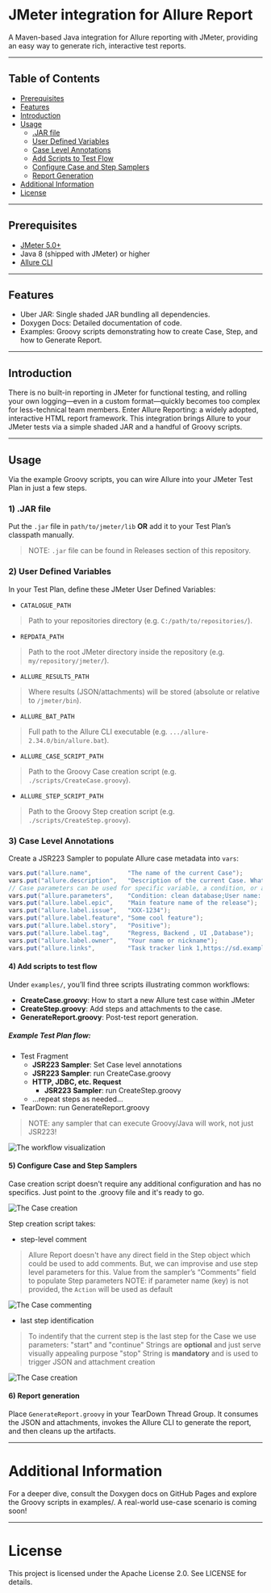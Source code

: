 # JMeter integration for Allure Report

A Maven-based Java integration for Allure reporting with JMeter, providing an easy way to generate rich, interactive test reports.

---

## Table of Contents

- [Prerequisites](#prerequisites)  
- [Features](#features)  
- [Introduction](#introduction)  
- [Usage](#usage)  
  - [.JAR file](#jar-file)  
  - [User Defined Variables](#user-defined-variables)  
  - [Case Level Annotations](#case-level-annotations)  
  - [Add Scripts to Test Flow](#add-scripts-to-test-flow)  
  - [Configure Case and Step Samplers](#configure-case-and-step-samplers)  
  - [Report Generation](#report-generation)  
- [Additional Information](#additional-information)  
- [License](#license)  

---

## Prerequisites
 - [JMeter 5.0+](https://jmeter.apache.org/download_jmeter.cgi)
 - Java 8 (shipped with JMeter) or higher
 - [Allure CLI](https://github.com/allure-framework/allure2/releases)

---

## Features
 - Uber JAR: Single shaded JAR bundling all dependencies.
 - Doxygen Docs: Detailed documentation of code.
 - Examples: Groovy scripts demonstrating how to create Case, Step, and how to Generate Report.

---

## Introduction
There is no built-in reporting in JMeter for functional testing, and rolling your own logging—even in a custom format—quickly becomes too complex for less-technical team members. Enter Allure Reporting: a widely adopted, interactive HTML report framework. This integration brings Allure to your JMeter tests via a simple shaded JAR and a handful of Groovy scripts.

---

##  Usage
Via the example Groovy scripts, you can wire Allure into your JMeter Test Plan in just a few steps.

### 1) .JAR file
Put the `.jar` file in `path/to/jmeter/lib` **OR** add it to your Test Plan’s classpath manually.
> NOTE: `.jar` file can be found in Releases section of this repository.

### 2) User Defined Variables
In your Test Plan, define these JMeter User Defined Variables:

- `CATALOGUE_PATH`  
>  Path to your repositories directory (e.g. `C:/path/to/repositories/`).  
- `REPDATA_PATH`  
>  Path to the root JMeter directory inside the repository (e.g. `my/repository/jmeter/`).  
- `ALLURE_RESULTS_PATH`  
>  Where results (JSON/attachments) will be stored (absolute or relative to `/jmeter/bin`).  
- `ALLURE_BAT_PATH`  
>  Full path to the Allure CLI executable (e.g. `.../allure-2.34.0/bin/allure.bat`).  
- `ALLURE_CASE_SCRIPT_PATH`  
>  Path to the Groovy Case creation script (e.g. `./scripts/CreateCase.groovy`).  
- `ALLURE_STEP_SCRIPT_PATH`  
>  Path to the Groovy Step creation script (e.g. `./scripts/CreateStep.groovy`). 

### 3) Case Level Annotations
Create a JSR223 Sampler to populate Allure case metadata into `vars`:
``` groovy
vars.put("allure.name",          "The name of the current Case");
vars.put("allure.description",   "Description of the current Case. What it does? What it consis of? What goal does achieve?");
// Case parameters can be used for specific variable, a condition, or additional information
vars.put("allure.parameters",    "Condition: clean database;User name: John Doe;Role: common user");
vars.put("allure.label.epic",    "Main feature name of the release");
vars.put("allure.label.issue",   "XXX-1234");
vars.put("allure.label.feature", "Some cool feature");
vars.put("allure.label.story",   "Positive");
vars.put("allure.label.tag",     "Regress, Backend , UI ,Database");
vars.put("allure.label.owner",   "Your name or nickname");
vars.put("allure.links",         "Task tracker link 1,https://sd.example.com/browse/XXX-1234,Task tracker link 2,https://sd.example.com/browse/XXX-5678");
```

#### 4) Add scripts to test flow
Under `examples/`, you’ll find three scripts illustrating common workflows:
- **CreateCase.groovy**: How to start a new Allure test case within JMeter
- **CreateStep.groovy**: Add steps and attachments to the case.
- **GenerateReport.groovy**: Post-test report generation.

##### Example Test Plan flow:
- Test Fragment
  - **JSR223 Sampler**: Set Case level annotations
  - **JSR223 Sampler**: run CreateCase.groovy
  - **HTTP, JDBC, etc. Request**
    - **JSR223 Sampler**: run CreateStep.groovy
  - …repeat steps as needed… 
 - TearDown: run GenerateReport.groovy

> NOTE: any sampler that can execute Groovy/Java will work, not just JSR223!

![The workflow visualization](imgs/workflow.jpg)

#### 5) Configure Case and Step Samplers
Case creation script doesn't require any additional configuration and has no specifics.
Just point to the .groovy file and it's ready to go.

![The Case creation](imgs/allureCase.jpg)

Step creation script takes:
- step-level comment
> Allure Report doesn't have any direct field in the Step object which could be used to add comments.
> But, we can improvise and use step level parameters for this.
> Value from the sampler’s “Comments” field to populate Step parameters
> NOTE: if parameter name (key) is not provided, the `Action` will be used as default

![The Case commenting](imgs/allureStepComment.jpg)

- last step identification
> To indentify that the current step is the last step for the Case we use parameters:
> "start" and "continue" Strings are **optional** and just serve visually appealing purpose
> "stop" String is **mandatory** and is used to trigger JSON and attachment creation

![The Case creation](imgs/allureStep.jpg)

#### 6) Report generation
Place `GenerateReport.groovy` in your TearDown Thread Group. It consumes the JSON and attachments, invokes the Allure CLI to generate the report, and then cleans up the artifacts.

---

# Additional Information
For a deeper dive, consult the Doxygen docs on GitHub Pages and explore the Groovy scripts in examples/. A real-world use-case scenario is coming soon!

---

# License
This project is licensed under the Apache License 2.0. See LICENSE for details.
